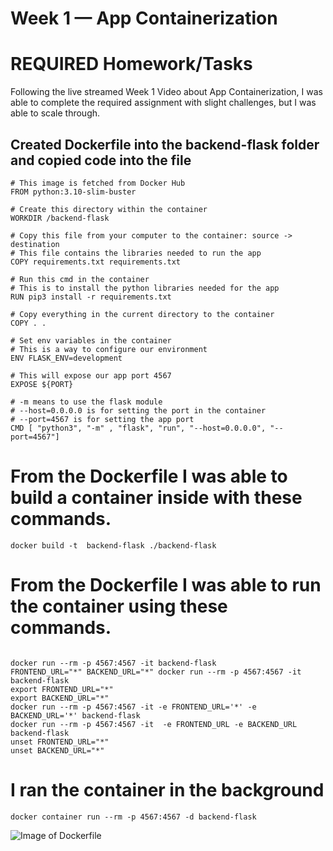 # Week 1 — App Containerization

# REQUIRED Homework/Tasks
Following the live streamed Week 1 Video about App Containerization, I was able to complete the required assignment with slight challenges, but I was able to scale through.

## Created Dockerfile into the backend-flask folder and copied code into the file

```
# This image is fetched from Docker Hub
FROM python:3.10-slim-buster

# Create this directory within the container 
WORKDIR /backend-flask

# Copy this file from your computer to the container: source -> destination 
# This file contains the libraries needed to run the app
COPY requirements.txt requirements.txt

# Run this cmd in the container 
# This is to install the python libraries needed for the app
RUN pip3 install -r requirements.txt

# Copy everything in the current directory to the container 
COPY . .

# Set env variables in the container 
# This is a way to configure our environment
ENV FLASK_ENV=development

# This will expose our app port 4567 
EXPOSE ${PORT}

# -m means to use the flask module
# --host=0.0.0.0 is for setting the port in the container 
# --port=4567 is for setting the app port
CMD [ "python3", "-m" , "flask", "run", "--host=0.0.0.0", "--port=4567"]

```

# From the Dockerfile I was able to build a container inside with these commands.

```
docker build -t  backend-flask ./backend-flask

```

# From the Dockerfile I was able to run the container using these commands.

```

docker run --rm -p 4567:4567 -it backend-flask
FRONTEND_URL="*" BACKEND_URL="*" docker run --rm -p 4567:4567 -it backend-flask
export FRONTEND_URL="*"
export BACKEND_URL="*"
docker run --rm -p 4567:4567 -it -e FRONTEND_URL='*' -e BACKEND_URL='*' backend-flask
docker run --rm -p 4567:4567 -it  -e FRONTEND_URL -e BACKEND_URL backend-flask
unset FRONTEND_URL="*"
unset BACKEND_URL="*"

```

# I ran the container in the background
```
docker container run --rm -p 4567:4567 -d backend-flask

```
![Image of Dockerfile](assets)
